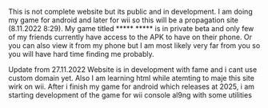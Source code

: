 This is not complete website but its public and in development. I am doing my game for android and later for wii so this will be a propagation site (8.11.2022 8:29).
My game titled ***** ***** is in private beta and only few of my friends currently have access to the APK to have on their phone. Or you can also view it from my phone but I am most likely very far from you so you will have hard time finding me probably.

Update from 27.11.2022 Website is in development with fame and i cant use custom domain yet.
Also I am learning html while atemting to maje this site wirk on wii.
After i finish my game for android which releases at 2025, i am starting development of the game for wii console al9ng with some utilities
